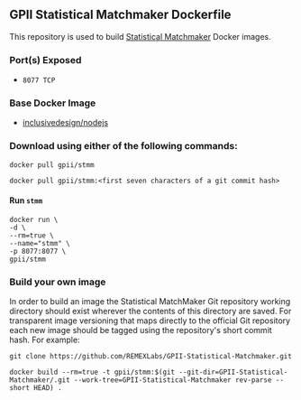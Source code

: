 ## GPII Statistical Matchmaker Dockerfile


This repository is used to build [Statistical Matchmaker](https://github.com/REMEXLabs/GPII-Statistical-Matchmaker) Docker images.


### Port(s) Exposed

* `8077 TCP`


### Base Docker Image

* [inclusivedesign/nodejs](https://registry.hub.docker.com/u/inclusivedesign/nodejs/)


### Download using either of the following commands:

    docker pull gpii/stmm

    docker pull gpii/stmm:<first seven characters of a git commit hash>

#### Run `stmm`

```
docker run \
-d \
--rm=true \
--name="stmm" \
-p 8077:8077 \
gpii/stmm
```


### Build your own image

In order to build an image the Statistical MatchMaker Git repository working directory should exist wherever the contents of this directory are saved. For transparent image versioning that maps directly to the official Git repository each new image should be tagged using the repository's short commit hash. For example:

    git clone https://github.com/REMEXLabs/GPII-Statistical-Matchmaker.git

    docker build --rm=true -t gpii/stmm:$(git --git-dir=GPII-Statistical-Matchmaker/.git --work-tree=GPII-Statistical-Matchmaker rev-parse --short HEAD) .
